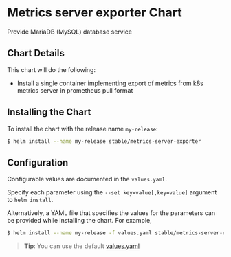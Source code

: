 # Metrics server exporter Chart

Provide MariaDB (MySQL) database service

## Chart Details

This chart will do the following:

* Install a single container implementing export of metrics from k8s metrics server in prometheus pull format

## Installing the Chart

To install the chart with the release name `my-release`:

```bash
$ helm install --name my-release stable/metrics-server-exporter
```

## Configuration

Configurable values are documented in the `values.yaml`.

Specify each parameter using the `--set key=value[,key=value]` argument to `helm install`.

Alternatively, a YAML file that specifies the values for the parameters can be provided while installing the chart. For example,

```bash
$ helm install --name my-release -f values.yaml stable/metrics-server-exporter
```

> **Tip**: You can use the default [values.yaml](values.yaml)
